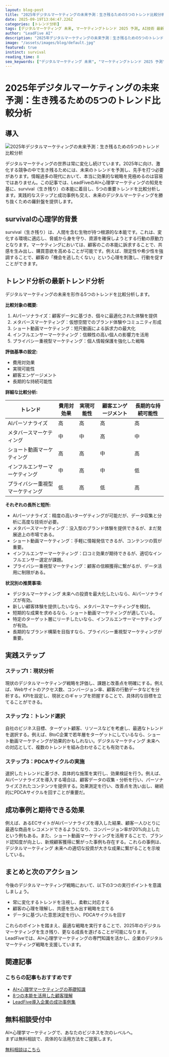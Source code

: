 ```yaml
---
layout: blog-post
title: "2025年デジタルマーケティングの未来予測：生き残るための5つのトレンド比較分析"
date: 2025-09-19T13:04:47.226Z
categories: [トレンド分析]
tags: [デジタルマーケティング 未来, マーケティングトレンド 2025 予測, AI技術 最新動向 ビジネス, 生成AI 進化 影響]
author: "LeadFive AI"
description: "2025年デジタルマーケティングの未来予測：生き残るための5つのトレンド比較分析 - LeadFiveが提供するAI×心理学マーケティングの実践ガイド"
image: "/assets/images/blog/default.jpg"
featured: true
instinct: survival
reading_time: 8
seo_keywords: ["デジタルマーケティング 未来", "マーケティングトレンド 2025 予測", "AI技術 最新動向 ビジネス", "生成AI 進化 影響"]
---
```


# 2025年デジタルマーケティングの未来予測：生き残るための5つのトレンド比較分析

## 導入

![2025年デジタルマーケティングの未来予測：生き残るための5つのトレンド比較分析](/assets/images/blog/default.jpg)

デジタルマーケティングの世界は常に変化し続けています。2025年に向け、激化する競争の中で生き残るためには、未来のトレンドを予測し、先手を打つ必要があります。情報過多の現代において、本当に効果的な戦略を見極めるのは容易ではありません。この記事では、LeadFiveのAI×心理学マーケティングの知見を基に、survival（生き残り）の本能に着目し、5つの重要トレンドを比較分析します。実践的なステップと成功事例も交え、未来のデジタルマーケティングを勝ち抜くための羅針盤を提供します。


## survivalの心理学的背景
survival（生き残り）は、人間を含む生物が持つ根源的な本能です。これは、変化する環境に適応し、脅威から身を守り、資源を確保しようとする行動の原動力となります。マーケティングにおいては、顧客のこの本能に訴求することで、共感を生み出し、購買意欲を高めることが可能です。例えば、限定性や希少性を強調することで、顧客の「機会を逃したくない」という心理を刺激し、行動を促すことができます。


## トレンド分析の最新トレンド分析
デジタルマーケティングの未来を形作る5つのトレンドを比較分析します。

**比較対象の概要:**
1. AIパーソナライズ：顧客データに基づき、個々に最適化された体験を提供
2. メタバースマーケティング：仮想空間でのブランド体験やコミュニティ形成
3. ショート動画マーケティング：短尺動画による訴求力の最大化
4. インフルエンサーマーケティング：信頼性の高い個人の影響力を活用
5.  プライバシー重視型マーケティング：個人情報保護を強化した戦略

**評価基準の設定:**
- 費用対効果
- 実現可能性
- 顧客エンゲージメント
- 長期的な持続可能性

**詳細な比較分析:**

| トレンド | 費用対効果 | 実現可能性 | 顧客エンゲージメント | 長期的な持続可能性 |
|---|---|---|---|---|
| AIパーソナライズ | 高 | 高 | 高 | 高 |
| メタバースマーケティング | 中 | 中 | 高 | 中 |
| ショート動画マーケティング | 高 | 高 | 中 | 高 |
| インフルエンサーマーケティング | 中 | 高 | 中 | 低 |
| プライバシー重視型マーケティング | 低 | 高 | 低 | 高 |


**それぞれの長所と短所:**

- AIパーソナライズ：精度の高いターゲティングが可能だが、データ収集と分析に高度な技術が必要。
- メタバースマーケティング：没入型のブランド体験を提供できるが、まだ発展途上の市場である。
- ショート動画マーケティング：手軽に情報発信できるが、コンテンツの質が重要。
- インフルエンサーマーケティング：口コミ効果が期待できるが、適切なインフルエンサー選定が課題。
- プライバシー重視型マーケティング：顧客の信頼獲得に繋がるが、データ活用に制限がある。


**状況別の推奨事項:**
- デジタルマーケティング 未来への投資を最大化したいなら、AIパーソナライズが有効。
- 新しい顧客体験を提供したいなら、メタバースマーケティングを検討。
- 短期的な成果を求めるなら、ショート動画マーケティングが適している。
- 特定のターゲット層にリーチしたいなら、インフルエンサーマーケティングが有効。
- 長期的なブランド構築を目指すなら、プライバシー重視型マーケティングが重要。



## 実践ステップ

### ステップ1：現状分析
現状のデジタルマーケティング戦略を評価し、課題と改善点を明確にする。例えば、Webサイトのアクセス数、コンバージョン率、顧客の行動データなどを分析する。KPIを設定し、現状とのギャップを把握することで、具体的な目標を立てることができる。

### ステップ2：トレンド選択
自社のビジネス目標、ターゲット顧客、リソースなどを考慮し、最適なトレンドを選択する。例えば、BtoC企業で若年層をターゲットにしているなら、ショート動画マーケティングが効果的かもしれない。デジタルマーケティング 未来への対応として、複数のトレンドを組み合わせることも有効である。

### ステップ3：PDCAサイクルの実施
選択したトレンドに基づき、具体的な施策を実行し、効果検証を行う。例えば、AIパーソナライズを導入する場合は、顧客データの収集・分析を行い、パーソナライズされたコンテンツを提供する。効果測定を行い、改善点を洗い出し、継続的にPDCAサイクルを回すことが重要だ。


## 成功事例と期待できる効果
例えば、あるECサイトがAIパーソナライズを導入した結果、顧客一人ひとりに最適な商品をレコメンドできるようになり、コンバージョン率が20%向上したという例もある。また、ショート動画マーケティングを活用することで、ブランド認知度が向上し、新規顧客獲得に繋がった事例も存在する。これらの事例は、デジタルマーケティング 未来への適切な投資が大きな成果に繋がることを示唆している。


## まとめと次のアクション
今後のデジタルマーケティング戦略において、以下の3つの実行ポイントを意識しましょう。

- 常に変化するトレンドを注視し、柔軟に対応する
- 顧客の心理を理解し、共感を生み出す戦略を立てる
- データに基づいた意思決定を行い、PDCAサイクルを回す

これらのポイントを踏まえ、最適な戦略を実行することで、2025年のデジタルマーケティングを生き残り、更なる成長を遂げることが可能になります。LeadFiveでは、AI×心理学マーケティングの専門知識を活かし、企業のデジタルマーケティング戦略を支援しています。

## 関連記事

<div class="related-posts">
  <h3>こちらの記事もおすすめです</h3>
  <ul>
    <li><a href="/blog/ai-marketing-basics">AI×心理学マーケティングの基礎知識</a></li>
    <li><a href="/blog/8-instincts-guide">8つの本能を活用した顧客理解</a></li>
    <li><a href="/blog/success-cases">LeadFive導入企業の成功事例集</a></li>
  </ul>
</div>

<div class="cta-section">
  <h2>無料相談受付中</h2>
  <p>AI×心理学マーケティングで、あなたのビジネスを次のレベルへ。<br>
  まずは無料相談で、具体的な活用方法をご提案します。</p>
  <a href="https://leadfive.co.jp/contact" class="btn btn-primary btn-lg">無料相談はこちら</a>
</div>

<script type="application/ld+json">
{
  "@context": "https://schema.org",
  "@type": "BlogPosting",
  "headline": "2025年デジタルマーケティングの未来予測：生き残るための5つのトレンド比較分析",
  "image": "/assets/images/blog/default.jpg",
  "author": {
    "@type": "Organization",
    "name": "LeadFive"
  },
  "publisher": {
    "@type": "Organization",
    "name": "LeadFive",
    "logo": {
      "@type": "ImageObject",
      "url": "https://leadfive.co.jp/assets/images/logo.png"
    }
  },
  "datePublished": "2025-09-19T13:04:47.226Z",
  "description": "2025年デジタルマーケティングの未来予測：生き残るための5つのトレンド比較分析 - LeadFiveが提供するAI×心理学マーケティングの実践ガイド"
}
</script>
